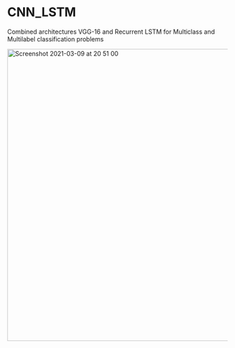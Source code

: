 # CNN_LSTM
Combined architectures VGG-16 and Recurrent LSTM for Multiclass and Multilabel classification problems

<img width="666" alt="Screenshot 2021-03-09 at 20 51 00" src="https://user-images.githubusercontent.com/32231070/110537520-b1f9c100-811a-11eb-9b25-999ab7b1f29a.png">
